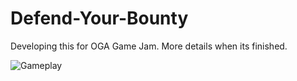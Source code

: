 # Defend-Your-Bounty
Developing this for OGA Game Jam. More details when its finished.

![Gameplay](https://gyazo.com/ebdce34186ffe107142f90be48965c8b)
